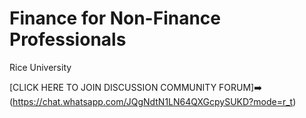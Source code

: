 # Finance for Non-Finance Professionals
Rice University

[CLICK HERE TO JOIN DISCUSSION COMMUNITY FORUM]➡️ (https://chat.whatsapp.com/JQgNdtN1LN64QXGcpySUKD?mode=r_t)
